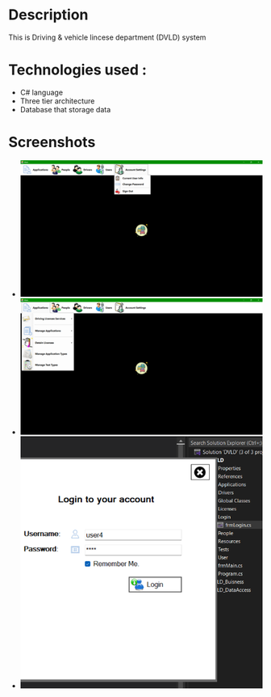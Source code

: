# Description 
 This is Driving & vehicle lincese department (DVLD) system 

# Technologies used :
- C# language
- Three tier architecture 
- Database that storage data 
# Screenshots 
- ![Screenshot](https://github.com/Mahmoud9ui8/DVLD/blob/main/Screenshot%20(24).png)
- ![Screenshot](https://github.com/Mahmoud9ui8/DVLD/blob/main/Screenshot%20(25).png) 
- ![ScreentShoot](https://github.com/Mahmoud9ui8/DVLD/blob/main/Screenshot%202025-03-29%20164459.png)

